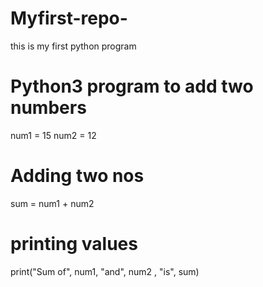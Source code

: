 # Myfirst-repo-
this is my first python program
# Python3 program to add two numbers
num1 = 15
num2 = 12

# Adding two nos
sum = num1 + num2

# printing values
print("Sum of", num1, "and", num2 , "is", sum)
